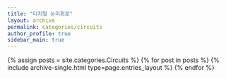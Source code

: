 ```yaml
---
title: "디지털 논리회로"
layout: archive
permalink: categories/circuits
author_profile: true
sidebar_main: true
---
```


{% assign posts = site.categories.Circuits %}
{% for post in posts %} {% include archive-single.html type=page.entries_layout %} {% endfor %}